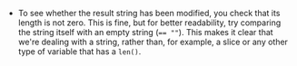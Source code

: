 - To see whether the result string has been modified, you check that its length is not zero. This is fine, but for better readability, try comparing the string itself with an empty string (`== ""`). This makes it clear that we're dealing with a string, rather than, for example, a slice or any other type of variable that has a `len()`.
